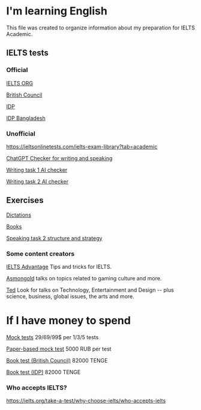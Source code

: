 # I'm learning English
This file was created to organize information about my preparation for IELTS Academic.
## IELTS tests
### Official
[IELTS ORG](https://ielts.org/take-a-test/preparation-resources/sample-test-questions/academic-test)

[British Council](https://takeielts.britishcouncil.org/take-ielts/prepare/free-ielts-english-practice-tests/ielts-on-computer/familiarisation-test)

[IDP](https://ielts.idp.com/prepare/ielts-test-preparation-practice-tests-material/academic)

[IDP Bangladesh](https://www.idp.com/bangladesh/ielts/oncomputer/listening-practice-tests/)

### Unofficial
https://ieltsonlinetests.com/ielts-exam-library?tab=academic

[ChatGPT Checker for writing and speaking](https://chatgpt.com/g/g-YScypAShQ-ielts-ai-checker-speaking-and-writing-official-r)

[Writing task 1 AI checker](https://engnovate.com/ielts-academic-writing-task-1-report-checker/)

[Writing task 2 AI checker](https://engnovate.com/ielts-writing-task-2-essay-checker/)

## Exercises
[Dictations](https://www.listen-and-write.com/)

[Books](https://ielts.ru/files/%D0%B1%D1%80%D0%BE%D1%88%D1%8E%D1%80%D0%B0_IELTS.pdf)

[Speaking task 2 structure and strategy](https://www.ieltsadvantage.com/2015/03/03/ielts-speaking-task-2-strategy/)

### Some content creators
[IELTS Advantage](https://www.youtube.com/@Ieltsadvantage) Tips and tricks for IELTS.

[Asmongold](https://www.youtube.com/@AsmonTV) talks on topics related to gaming culture and more.

[Ted](https://www.youtube.com/@TED) Look for talks on Technology, Entertainment and Design -- plus science, business, global issues, the arts and more.

# If I have money to spend
[Mock tests](https://ielts.preptical.com/tests/pricing/) 29$/69$/99$ per 1/3/5 tests

[Paper-based mock test](https://ielts-school.ru/program/6) 5000 RUB per test

[Book test (British Council)](https://ieltsregistration.britishcouncil.org/ors/find-test) 82000 TENGE

[Book test (IDP)](https://bxsearch.ielts.idp.com/wizard) 82000 TENGE

### Who accepts IELTS?
https://ielts.org/take-a-test/why-choose-ielts/who-accepts-ielts
